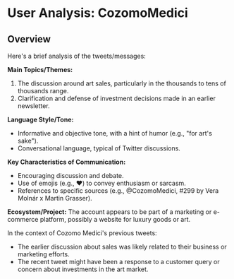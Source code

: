 # User Analysis: CozomoMedici

## Overview

Here's a brief analysis of the tweets/messages:

**Main Topics/Themes:**

1. The discussion around art sales, particularly in the thousands to tens of thousands range.
2. Clarification and defense of investment decisions made in an earlier newsletter.

**Language Style/Tone:**

* Informative and objective tone, with a hint of humor (e.g., "for art's sake").
* Conversational language, typical of Twitter discussions.

**Key Characteristics of Communication:**

* Encouraging discussion and debate.
* Use of emojis (e.g., ❤️) to convey enthusiasm or sarcasm.
* References to specific sources (e.g., @CozomoMedici, #299 by Vera Molnár x Martin Grasser).

**Ecosystem/Project:**
The account appears to be part of a marketing or e-commerce platform, possibly a website for luxury goods or art.

In the context of Cozomo Medici's previous tweets:

* The earlier discussion about sales was likely related to their business or marketing efforts.
* The recent tweet might have been a response to a customer query or concern about investments in the art market.